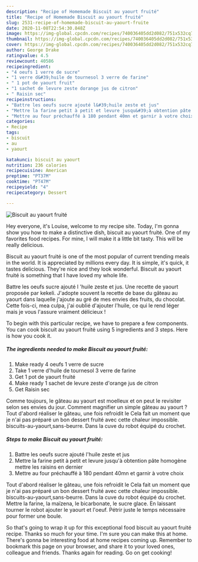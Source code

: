 ```yaml
---
description: "Recipe of Homemade Biscuit au yaourt fruité"
title: "Recipe of Homemade Biscuit au yaourt fruité"
slug: 2531-recipe-of-homemade-biscuit-au-yaourt-fruite
date: 2020-11-08T22:54:30.848Z
image: https://img-global.cpcdn.com/recipes/740036405dd2d082/751x532cq70/biscuit-au-yaourt-fruite-photo-principale-de-la-recette.jpg
thumbnail: https://img-global.cpcdn.com/recipes/740036405dd2d082/751x532cq70/biscuit-au-yaourt-fruite-photo-principale-de-la-recette.jpg
cover: https://img-global.cpcdn.com/recipes/740036405dd2d082/751x532cq70/biscuit-au-yaourt-fruite-photo-principale-de-la-recette.jpg
author: George Drake
ratingvalue: 4.5
reviewcount: 40586
recipeingredient:
- "4 oeufs 1 verre de sucre"
- "1 verre d&#39;huile de tournesol 3 verre de farine"
- " 1 pot de yaourt fruit"
- "1 sachet de levure zeste dorange jus de citron"
- " Raisin sec"
recipeinstructions:
- "Battre les oeufs sucre ajouté l&#39;huile zeste et jus"
- "Mettre la farine petit à petit et levure jusqu&#39;à obtention pâte homogène mettre les raisins en dernier"
- "Mettre au four préchauffé à 180 pendant 40mn et garnir à votre choix"
categories:
- Recipe
tags:
- biscuit
- au
- yaourt

katakunci: biscuit au yaourt 
nutrition: 236 calories
recipecuisine: American
preptime: "PT37M"
cooktime: "PT47M"
recipeyield: "4"
recipecategory: Dessert

---
```



![Biscuit au yaourt fruité](https://img-global.cpcdn.com/recipes/740036405dd2d082/751x532cq70/biscuit-au-yaourt-fruite-photo-principale-de-la-recette.jpg)

Hey everyone, it's Louise, welcome to my recipe site. Today, I'm gonna show you how to make a distinctive dish, biscuit au yaourt fruité. One of my favorites food recipes. For mine, I will make it a little bit tasty. This will be really delicious.

Biscuit au yaourt fruité is one of the most popular of current trending meals in the world. It is appreciated by millions every day. It is simple, it's quick, it tastes delicious. They're nice and they look wonderful. Biscuit au yaourt fruité is something that I have loved my whole life.

Battre les oeufs sucre ajouté l &#39;huile zeste et jus. Une recette de yaourt proposée par kekeli. J&#39;adopte souvent la recette de base du gâteau au yaourt dans laquelle j&#39;ajoute au gré de mes envies des fruits, du chocolat. Cette fois-ci, mea culpa, j&#39;ai oublié d&#39;ajouter l&#39;huile, ce qui le rend léger mais je vous l&#39;assure vraiment délicieux !


To begin with this particular recipe, we have to prepare a few components. You can cook biscuit au yaourt fruité using 5 ingredients and 3 steps. Here is how you cook it.

<!--inarticleads1-->

##### The ingredients needed to make Biscuit au yaourt fruité:

1. Make ready 4 oeufs 1 verre de sucre
1. Take 1 verre d&#39;huile de tournesol 3 verre de farine
1. Get  1 pot de yaourt fruité
1. Make ready 1 sachet de levure zeste d&#39;orange jus de citron
1. Get  Raisin sec


Comme toujours, le gâteau au yaourt est moelleux et on peut le revisiter selon ses envies du jour. Comment magnifier un simple gâteau au yaourt ? Tout d&#39;abord réaliser le gâteau, une fois refroidit le Cela fait un moment que je n&#39;ai pas préparé un bon dessert fruité avec cette chaleur impossible. biscuits-au-yaourt,sans-beurre. Dans la cuve du robot équipé du crochet. 

<!--inarticleads2-->

##### Steps to make Biscuit au yaourt fruité:

1. Battre les oeufs sucre ajouté l&#39;huile zeste et jus
1. Mettre la farine petit à petit et levure jusqu&#39;à obtention pâte homogène mettre les raisins en dernier
1. Mettre au four préchauffé à 180 pendant 40mn et garnir à votre choix


Tout d&#39;abord réaliser le gâteau, une fois refroidit le Cela fait un moment que je n&#39;ai pas préparé un bon dessert fruité avec cette chaleur impossible. biscuits-au-yaourt,sans-beurre. Dans la cuve du robot équipé du crochet. Mettre la farine, la maïzena, le bicarbonate, le sucre glace. En laissant tourner le robot ajouter le yaourt et l&#39;oeuf. Pétrir juste le temps nécessaire pour former une boule. 

So that's going to wrap it up for this exceptional food biscuit au yaourt fruité recipe. Thanks so much for your time. I'm sure you can make this at home. There's gonna be interesting food at home recipes coming up. Remember to bookmark this page on your browser, and share it to your loved ones, colleague and friends. Thanks again for reading. Go on get cooking!
